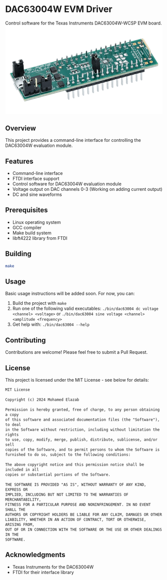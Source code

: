 # DAC63004W EVM Driver

Control software for the Texas Instruments DAC63004W-WCSP EVM board.
![Description](docs/images/dac63004wcsp-evm-angled.png_large)

## Overview

This project provides a command-line interface for controlling the DAC63004W evaluation module.

## Features

- Command-line interface
- FTDI interface support
- Control software for DAC63004W evaluation module
- Voltage output on DAC channels 0-3 (Working on adding current output)
- DC and sine waveforms

## Prerequisites

- Linux operating system
- GCC compiler
- Make build system
- libft4222 library from FTDI

## Building

```bash
make
```

## Usage

Basic usage instructions will be added soon. For now, you can:

1. Build the project with `make`
2. Run one of the following valid executables:
   `./bin/dac63004 dc voltage <channel> <voltage>` or
   `./bin/dac63004 sine voltage <channel> <amplitude <frequency>`
3. Get help with: `./bin/dac63004 --help`

## Contributing

Contributions are welcome! Please feel free to submit a Pull Request.

## License

This project is licensed under the MIT License - see below for details:

```
MIT License

Copyright (c) 2024 Mohamed Elazab

Permission is hereby granted, free of charge, to any person obtaining a copy
of this software and associated documentation files (the "Software"), to deal
in the Software without restriction, including without limitation the rights
to use, copy, modify, merge, publish, distribute, sublicense, and/or sell
copies of the Software, and to permit persons to whom the Software is
furnished to do so, subject to the following conditions:

The above copyright notice and this permission notice shall be included in all
copies or substantial portions of the Software.

THE SOFTWARE IS PROVIDED "AS IS", WITHOUT WARRANTY OF ANY KIND, EXPRESS OR
IMPLIED, INCLUDING BUT NOT LIMITED TO THE WARRANTIES OF MERCHANTABILITY,
FITNESS FOR A PARTICULAR PURPOSE AND NONINFRINGEMENT. IN NO EVENT SHALL THE
AUTHORS OR COPYRIGHT HOLDERS BE LIABLE FOR ANY CLAIM, DAMAGES OR OTHER
LIABILITY, WHETHER IN AN ACTION OF CONTRACT, TORT OR OTHERWISE, ARISING FROM,
OUT OF OR IN CONNECTION WITH THE SOFTWARE OR THE USE OR OTHER DEALINGS IN THE
SOFTWARE.
```

## Acknowledgments

- Texas Instruments for the DAC63004W
- FTDI for their interface library
